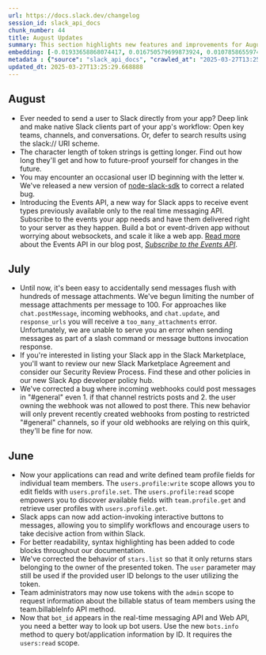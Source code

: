 ```yaml
---
url: https://docs.slack.dev/changelog
session_id: slack_api_docs
chunk_number: 44
title: August Updates
summary: This section highlights new features and improvements for August, including deep linking to Slack from apps, changes in token string length, updates to user ID formats, and the introduction of the Events API for event-driven applications.
embedding: [-0.01933658868074417, 0.016750579699873924, 0.010785865597426891, 0.006504007149487734, 0.02644486352801323, -0.022299451753497124, -0.0233780387789011, -0.0059419721364974976, -0.00902504101395607, 0.025847092270851135, 0.011188711039721966, 0.0019882379565387964, -0.039764758199453354, 0.008498742245137691, 0.007790513802319765, 0.05655432119965553, -0.05203205719590187, -0.009941189549863338, -0.08290822058916092, 0.03524249047040939, 0.04678206890821457, 0.029056861996650696, 0.030200423672795296, 0.08280426263809204, 0.0045709977857768536, 0.006172633729875088, -0.019206637516617775, -0.001526914769783616, -0.020402180030941963, -0.017699215561151505, 0.04753577709197998, -0.025587191805243492, 0.009317428804934025, 0.057957783341407776, 0.014346500858664513, -0.0428575724363327, 0.024287689477205276, 0.03207170590758324, 0.06383153051137924, -0.02588607743382454, -0.01629575341939926, 0.024261699989438057, -0.011169218458235264, 0.01178648229688406, -0.05509888008236885, 0.014736351557075977, -0.001677981810644269, -0.032201655209064484, -0.013059994205832481, 0.010298551991581917, -0.035944223403930664, -0.027549440041184425, 0.010460990481078625, 0.02702963910996914, -0.02561318129301071, -0.020623095333576202, 0.0012036636471748352, -0.0038497743662446737, -0.010636422783136368, -0.033033337444067, -0.02237742207944393, -0.007296703290194273, -0.028770972043275833, -0.022871233522892, -0.04246772080659866, -0.011299168691039085, -0.01999933458864689, 0.015827933326363564, 0.03602219372987747, 0.0029872299637645483, 0.06528697162866592, 0.023170119151473045, -0.03526848182082176, -0.02934275195002556, -0.002800426445901394, -0.01464538648724556, -0.024235710501670837, 0.06279192864894867, -0.017920130863785744, 0.004395565018057823, -0.020792029798030853, 0.04254569113254547, -0.06320777535438538, -0.005688569508492947, -0.06232411041855812, 0.010772870853543282, -0.022130517289042473, -0.027263550087809563, -0.014931276440620422, 0.03378704935312271, -0.030720224604010582, -0.04566449671983719, -0.020298220217227936, -0.003853023052215576, 0.057230062782764435, -0.023313064128160477, -0.025392265990376472, -0.009518851526081562, -0.0166856050491333, 0.06341569125652313, 0.05034270137548447, -0.07713843137025833, -0.07926961779594421, -0.04831548035144806, 0.03687986359000206, -0.013917664997279644, 0.08192060142755508, 0.017777185887098312, 0.057541944086551666, -0.050030823796987534, -0.10120520740747452, 0.010415507480502129, -0.014489445835351944, -0.003087941324338317, 0.007913966663181782, -0.003544391365721822, 0.027445480227470398, 0.008654682897031307, 0.007368175778537989, -0.04909517988562584, -0.056814223527908325, -0.04064841940999031, 0.04569048807024956, 0.006344818044453859, 0.04532662406563759, -0.03914099559187889, 0.02111690491437912, -0.015334121882915497, -0.056086502969264984, -0.015464072115719318, 0.03355313837528229, -0.010714393109083176, 0.049978841096162796, -0.06196025013923645, -0.02588607743382454, -0.041220199316740036, -0.06939340382814407, -0.010499975644052029, -0.016802558675408363, -0.025366276502609253, 0.012202322483062744, -0.06622261554002762, -0.0029904786497354507, -0.028017260134220123, -0.03422887995839119, -0.03048631362617016, -0.0074136583134531975, -0.015386102721095085, -0.04452093318104744, -0.003381953574717045, -0.04132416099309921, 0.024144744500517845, -0.02474251575767994, 0.0033039834816008806, -0.0316818542778492, -0.028641020879149437, 0.03771154582500458, 0.08425970375537872, 0.006114156451076269, -0.020090298727154732, -0.01099378615617752, 0.022728288546204567, -0.04454692453145981, 0.009408393874764442, -0.046496178954839706, -0.032903388142585754, 0.0437932126224041, -0.030928144231438637, -0.056450363248586655, -0.020999951288104057, 0.009174482896924019, -0.04875731095671654, -0.005032320972532034, 0.012124352157115936, 0.019492527469992638, -0.031058095395565033, -0.02162371203303337, -0.005834763403981924, -0.05172017589211464, 0.008531229570508003, 0.009642303921282291, 0.009538344107568264, -0.04031054675579071, -0.01350182481110096, -0.054994918406009674, -0.01729637011885643, -0.022689303383231163, 0.0005461968830786645, -0.013891675509512424, -0.047301869839429855, 0.010584442876279354, 0.03144794702529907, 0.049614980816841125, 0.015074221417307854, 0.0020126034505665302, -0.037399664521217346, 0.021103911101818085, 0.008050413802266121, 0.029732603579759598, -0.017257384955883026, 0.0002458901144564152, 0.006874364800751209, 0.04571647569537163, -0.012806590646505356, 0.009999667294323444, -0.007543608546257019, 0.018283991143107414, 0.02474251575767994, -0.04873131960630417, -0.018167035654187202, 0.032877396792173386, -0.04194791987538338, -0.009408393874764442, 0.03420288860797882, -0.013930659741163254, 0.01693250983953476, -0.020012328401207924, -0.009785248897969723, -0.026821719482541084, -0.00442155497148633, -0.017309365794062614, 0.057178083807229996, 0.026457859203219414, -0.06071272864937782, -0.00442155497148633, 0.03334521874785423, 0.03079819492995739, -0.027939289808273315, 0.017959116026759148, 0.04103827103972435, -0.00960981659591198, -0.004424803890287876, -0.01620478928089142, -0.047327857464551926, 0.02198757231235504, -0.04789964109659195, 0.02471652626991272, 0.0017218400025740266, 0.012748113833367825, -0.005591107066720724, 0.018907751888036728, -0.007472136057913303, -0.002345600863918662, 0.051564235240221024, 0.0017039718804880977, 0.00693933991715312, 0.0009941189782693982, -0.023975810036063194, 0.04935508221387863, 0.04472885653376579, 0.06424736976623535, 0.0008381787338294089, -0.006396797951310873, -0.02343001961708069, 0.015607018023729324, -0.04631424695253372, -0.010636422783136368, 0.013215933926403522, 0.01055845245718956, 0.001783566316589713, 0.0431174710392952, -0.019817404448986053, -0.04860137030482292, -0.015425086952745914, -0.03620412200689316, 0.011351148597896099, 0.030330374836921692, 0.0349825918674469, -0.009362910874187946, -0.011968412436544895, 0.05369541794061661, 0.03316328674554825, 0.033241257071495056, -0.008128384128212929, 0.005802276078611612, -0.03924495726823807, -0.004795162007212639, 0.02778335101902485, -0.03791946545243263, 0.025847092270851135, 0.00871965754777193, 0.039686787873506546, 0.0012986897490918636, -0.00263961311429739, 0.005107042379677296, -0.0017884394619613886, 0.025548206642270088, -0.004977092146873474, -0.002650983864441514, -0.0096358060836792, -0.014411475509405136, 0.056086502969264984, -0.012605167925357819, -0.01055845245718956, -0.010077636688947678, 0.06965330243110657, 0.07578694820404053, 0.001879404648207128, 0.017179414629936218, -0.012377755716443062, 0.009674791246652603, -0.0578538253903389, -0.008349299430847168, -0.04371524229645729, 0.04748379811644554, 0.04002465680241585, 0.0076605635695159435, -0.029420722275972366, 0.0013173699844628572, -0.028017260134220123, -0.0032731203828006983, 0.03524249047040939, -0.05359145626425743, -0.042415741831064224, -0.04496276378631592, 0.015658996999263763, 0.02647085301578045, -0.0006062988541088998, -0.016243774443864822, 0.03238358721137047, -0.013579795137047768, -0.012663645669817924, -0.0074331508949398994, 0.004986838437616825, 0.015087217092514038, -0.031395964324474335, 0.04192193225026131, -0.007537110708653927, 0.019934358075261116, -0.05842560529708862, 0.06227213144302368, -0.044339004904031754, 0.010006164200603962, 0.031759824603796005, -0.023923829197883606, -0.015970878303050995, 0.023702913895249367, 0.033215269446372986, -0.017647234722971916, 0.04332539439201355, -0.01617879793047905, -0.03077220544219017, -0.036645952612161636, -0.036697931587696075, 0.009713776409626007, 0.02608100324869156, 0.020714059472084045, -0.005012828391045332, -0.03685387223958969, 0.03391699865460396, -0.0217276718467474, -0.030174434185028076, 0.027211569249629974, -0.014411475509405136, -0.00476267421618104, -0.002478799782693386, 0.0009267072891816497, -0.05806174501776695, -0.02739349938929081, -0.010006164200603962, -0.049251120537519455, 0.002555145649239421, -0.016503673046827316, -0.024989420548081398, 0.02700364962220192, -0.021584726870059967, -0.009408393874764442, -0.034358829259872437, -0.012806590646505356, -0.021441781893372536, 0.04332539439201355, 0.011032771319150925, 0.028744982555508614, -0.018868766725063324, -0.0017202156595885754, 0.05821768566966057, 0.026873698458075523, 0.013670760206878185, -0.022221481427550316, 0.03129200637340546, 0.0194405484944582, -0.008037419058382511, -0.05743798241019249, 0.0025129118002951145, -0.011520083993673325, 0.003339719958603382, -0.005854255985468626, 0.010922313667833805, 0.007465638220310211, 0.033657100051641464, 0.022858237847685814, -0.019765423610806465, 0.02259833738207817, 0.007972444407641888, 0.03495660051703453, 0.013222431764006615, 0.03038235381245613, 0.0031123070511966944, 0.059517186135053635, -0.019297603517770767, 0.03846525400876999, -0.008251836523413658, -0.008030921220779419, -0.009141995571553707, -0.035138532519340515, -0.01007113978266716, -0.0019492527935653925, -0.012696132995188236, -0.011416124179959297, 0.006643703207373619, 0.01407360564917326, 0.027887310832738876, 0.020934974774718285, -0.0483674593269825, 0.00635456433519721, -0.02780934050679207, 0.032955367118120193, 0.034306850284338, 0.008076404221355915, 0.09320027381181717, 0.02739349938929081, -0.05473501980304718, 0.010201090015470982, -0.03277343884110451, -0.023196108639240265, 0.005084301345050335, 0.01877780258655548, -0.040076639503240585, 0.060244906693696976, -0.0474318191409111, -0.05665828287601471, -0.010493477806448936, 0.050420671701431274, -0.03417690098285675, 0.0084922444075346, -0.048939239233732224, -0.01746530458331108, 0.023728905245661736, 0.012813088484108448, 0.005682072136551142, 0.0016284382436424494, -0.01819302700459957, -0.02809523046016693, 0.012787098996341228, -0.04787364974617958, 0.029732603579759598, -0.015684988349676132, -0.015035237185657024, 0.039426885545253754, 0.05697016417980194, -0.019674457609653473, -0.030252404510974884, 0.0037912968546152115, 0.004502774216234684, -0.04750978946685791, -0.018154041841626167, -0.009557836689054966, -0.026535827666521072, 0.022689303383231163, -0.030668243765830994, -0.01075337827205658, 0.00902504101395607, -0.028744982555508614, 0.013774720020592213, 0.021272845566272736, -0.028251171112060547, -0.025379272177815437, 0.024729520082473755, 0.0296026524156332, 0.007023807615041733, 0.08306416124105453, -0.0034274361096322536, -0.025561202317476273, -0.024170735850930214, -0.02705562859773636, -0.04137613996863365, 0.02326108328998089, 0.013475834392011166, 0.06954934448003769, 0.010460990481078625, 0.012871566228568554, 0.02296219766139984, -0.022026557475328445, 0.021714676171541214, 0.034436799585819244, -0.0008166556945070624, 0.01558102760463953, -0.004681455437093973, -0.02184462733566761, 0.013800710439682007, -0.036334071308374405, 0.005967962555587292, 0.044364992529153824, -0.013930659741163254, 0.016620628535747528, -0.011331656016409397, -0.013423854485154152, -0.036723922938108444, 0.03292937949299812, -0.03311130777001381, -0.013761725276708603, -0.048861272633075714, -0.020805025473237038, 0.04075237736105919, -0.0027110858354717493, -0.0013929036213085055, -0.03487863019108772, -0.013891675509512424, -0.00200123293325305, 0.038959067314863205, 0.01167602464556694, -0.018141046166419983, 0.04873131960630417, 0.040076639503240585, -0.01656864956021309, 0.015879912301898003, -0.01294303871691227, 0.028225181624293327, 0.017582260072231293, 0.017062459141016006, -0.008362294174730778, 0.015620012767612934, 0.027263550087809563, -0.016503673046827316, -0.018348965793848038, -0.003888759296387434, -0.045040734112262726, -0.03984272852540016, 0.013085983693599701, 0.016841543838381767, 0.009551338851451874, -0.031084084883332253, 0.032097697257995605, -0.012585675343871117, -0.03048631362617016, 0.034748680889606476, -0.011630541644990444, -0.03963480889797211, -0.025171350687742233, -0.002802050905302167, -0.005337703973054886, 0.01732235960662365, 0.005240241531282663, 0.009167985990643501, -0.044702865183353424, -0.017920130863785744, -0.00903803575783968, 0.027237558737397194, -0.005285724066197872, 0.011935925111174583, 0.03300734609365463, -0.013631775043904781, 0.011818969622254372, -0.02806924097239971, 0.03719174489378929, -0.042753610759973526, 0.006195375230163336, -0.018764806911349297, -0.0015049856156110764, -0.009811239317059517, 0.009031537920236588, -0.007829498499631882, -0.00948636420071125, 0.01807607151567936, -0.01595788262784481, 0.01838795095682144, 0.03490462154150009, 0.00019482376228552312, 0.003956983331590891, 0.01445046067237854, 0.01676357351243496, 0.005311714019626379, -0.02814721129834652, -0.012416740879416466, 0.0019947353284806013, -0.020467154681682587, -0.0181280504912138, 0.0015204171650111675, -0.014320510439574718, 0.005227246321737766, -0.014749346300959587, -0.05016077309846878, 0.013423854485154152, 0.021961580961942673, -0.07095280289649963, -0.011630541644990444, -0.003299110336229205, -0.010012662038207054, 0.0013271162752062082, -0.012923546135425568, -0.014333506114780903, -0.015269147232174873, 0.0007638634415343404, 0.016867535188794136, 0.010214084759354591, 0.0046197292394936085, 0.019544508308172226, -0.01304050162434578, -0.007732036057859659, 0.006900355219841003, -0.006617713253945112, -0.023300068452954292, -0.019037703052163124, 0.019635474309325218, -0.013462839648127556, 0.029004881158471107, 0.0038757643196731806, -0.034488778561353683, -0.015723973512649536, 0.007972444407641888, 0.015827933326363564, 0.00779701117426157, -0.011500591412186623, -0.028718991205096245, -0.016776569187641144, 0.04880928993225098, -0.016672609373927116, 0.000770360988099128, -0.011825467459857464, -0.0018566632643342018, -0.045378606766462326, -0.041714008897542953, 0.013566799461841583, 0.009551338851451874, 0.01620478928089142, 0.05972510576248169, -0.0019508772529661655, -0.057957783341407776, 0.021571731194853783, 0.002173417015001178, 0.0021701680961996317, -0.007062792778015137, 0.021610716357827187, -0.02391083538532257, -0.0012507705250754952, -0.017725205048918724, 0.035138532519340515, 0.019934358075261116, -0.001658489229157567, -0.03833530470728874, 0.021662697196006775, -0.017725205048918724, -0.0006067049689590931, -0.010188094340264797, -0.00323900836519897, -0.023300068452954292, -0.013170451857149601, -0.020545125007629395, 0.014593406580388546, 0.010428502224385738, -0.03661996126174927, -0.04038851708173752, 0.039686787873506546, 0.009096513502299786, 0.02410575933754444, -0.016724588349461555, 0.001235338975675404, -0.005925728473812342, -0.02075304463505745, 0.02636689320206642, -0.0018128050724044442, 0.024391651153564453, 0.00733568798750639, 0.021753661334514618, -0.03155190497636795, 0.007368175778537989, -0.022663312032818794, 0.02814721129834652, 0.029940523207187653, 0.030902154743671417, -0.032149676233530045, 0.0562424398958683, 0.037087783217430115, 0.010896323248744011, 0.018232012167572975, -0.010090632364153862, -0.0031642871908843517, -0.015607018023729324, -0.029472703114151955, 0.03007047437131405, -0.02853706106543541, 0.0037718042731285095, -0.03916698694229126, -0.0011500591645017266, 0.001936257816851139, 0.005042067263275385, 0.020960966125130653, 0.048133548349142075, 0.01882978156208992, -0.021493760868906975, -0.0031025607604533434, 0.0016130066942423582, 0.0212598517537117, -0.019232627004384995, -0.004428052809089422, 0.03547640144824982, -0.0012418364640325308, 0.023728905245661736, -0.024989420548081398, -0.04860137030482292, 0.014905286952853203, -0.0009738142252899706, -0.01262466050684452, -0.023637939244508743, -0.015451077371835709, -0.0015066099585965276, 0.006348066497594118, -0.03698382526636124, 0.022637322545051575, -0.03534645214676857, -0.013410859741270542, 0.015152191743254662, -0.021376805379986763, 0.016217783093452454, 0.003214642871171236, -0.017803175374865532, -0.030252404510974884, 0.0035541376564651728, 0.0030083467718213797, -0.023949820548295975, 0.005896489601582289, -0.011507089249789715, -0.04337737336754799, 0.006491011939942837, -0.003044083248823881, -0.015490062534809113, -0.008713159710168839, 0.011760491877794266, 0.0034956601448357105, -0.017959116026759148, -0.003528147703036666, 0.03243556618690491, 0.006188877858221531, -0.05208403617143631, -0.004765923134982586, 0.016308749094605446, -0.05603452026844025, 0.04519667476415634, -0.05130433291196823, 0.0016357479616999626, 0.0084922444075346, -0.009557836689054966, 0.029498692601919174, 0.017426319420337677, 0.017361344769597054, -0.009999667294323444, -0.012579178437590599, 0.007218732964247465, -0.009440881200134754, 0.03617813065648079, 0.00937590654939413, 0.010876830667257309, 0.014710361137986183, -0.009206971153616905, 0.0011857955250889063, 0.01975242793560028, -0.009668294340372086, -0.02036319486796856, -0.0013035627780482173, 0.0353204607963562, -0.0035931228194385767, 0.01989537477493286, 0.007030304986983538, 0.020428169518709183, -0.014216550625860691, 0.007673558779060841, -0.060296885669231415, -0.0166856050491333, 0.0010550330625846982, 0.014970261603593826, 0.015048231929540634, -0.020882995799183846, -0.0160098634660244, -0.004411808680742979, 0.022741282358765602, -0.05010879412293434, -0.04368925467133522, -0.011844960041344166, 0.029784582555294037, -0.04909517988562584, -0.00028913916321471334, 0.009103010408580303, 0.0016178798396140337, -0.0031350483186542988, 0.0028085485100746155, -0.03264348581433296, -0.004242873750627041, -0.04400113224983215, -0.0369318425655365, -0.017530281096696854, -0.04667810723185539, -0.01810206100344658, -0.009479866363108158, 0.013930659741163254, -0.01788114570081234, 0.009129000827670097, 0.022182496264576912, -0.09408393502235413, -0.016230778768658638, 0.013092481531202793, -0.0085767125710845, 0.009752761572599411, 0.009980174712836742, 0.022468388080596924, 0.04867934063076973, 0.002785807242617011, -0.03643803298473358, 0.0640394538640976, -0.02413175068795681, -0.0353204607963562, -0.019232627004384995, 0.008082902058959007, 0.026262933388352394, 0.012280292809009552, 0.02600303292274475, 0.011169218458235264, 0.004385818727314472, -0.026899689808487892, 0.015126202255487442, -0.014502440579235554, 0.052239976823329926, 0.038621194660663605, -0.005558619275689125, 0.00533445505425334, 0.006539743393659592, 0.04576845467090607, -0.02522333152592182, 0.025340287014842033, 0.01899871788918972, -0.04140213131904602, -0.025600187480449677, -0.011715009808540344, 0.041999902576208115, 0.005058310925960541, 0.01407360564917326, 0.0025226580910384655, -0.005753544624894857, 0.03508654981851578, -0.01352781429886818, 0.022156506776809692, -0.016815554350614548, 0.01821901649236679, -0.002098695607855916, -0.0038205354940146208, -0.004502774216234684, -0.016087833791971207, 0.02739349938929081, 0.03334521874785423, 0.0192716121673584, 0.008238841779530048, -0.01113023329526186, -0.0020288473460823298, -0.02038918435573578, 0.002327732741832733, -0.029004881158471107, 0.010636422783136368, 0.027107609435915947, 0.06258401274681091, 0.007472136057913303, -0.011637039482593536, -0.005984206218272448, 0.018180031329393387, 0.012780601158738136, -0.007192743010818958, 0.002071081195026636, 0.007803509011864662, 0.024248704314231873, 0.001954125938937068, 0.05348749831318855, 0.011091248132288456, 0.006455275695770979, 0.05021275207400322, 0.008498742245137691, 0.014892291277647018, -0.030122453346848488, 0.0037523116916418076, -0.06383153051137924, 0.02201356180012226, -0.021584726870059967, 0.039686787873506546, 0.026288922876119614, -0.017478300258517265, -0.015048231929540634, 0.01576295867562294, 0.016789564862847328, 0.008225847035646439, -0.025392265990376472, 0.0513303242623806, -0.0030099712312221527, 0.019089682027697563, -0.0007033554138615727, -0.022949203848838806, -0.014047615230083466, 0.001820927020162344, 0.005873748566955328, 0.0353204607963562, -0.027263550087809563, 0.0006907664937898517, 0.013644769787788391, -0.0015886410837993026, -0.0074006631039083, 0.007758026476949453, 0.0010452867718413472, 0.030668243765830994, 0.0018258001655340195, -0.019505523145198822, 0.00801792647689581, 0.033657100051641464, -0.012429735623300076, -0.00046416581608355045, 0.03222764655947685, -0.030278393998742104, 0.009116006083786488, 0.00612390274181962, -0.0003013219975400716, 0.022832248359918594, 0.012728621251881123, -0.01860886625945568, -0.016360728070139885, -0.008979558013379574, 0.06492311507463455, 0.0006810202030465007, 0.026743749156594276, 0.012663645669817924, -0.0076995487324893475, -0.021415790542960167, 0.010564950294792652, 0.024872466921806335, 0.03919297829270363, -0.004791913088411093, 0.02240341156721115, -0.03469670191407204, 0.005844509694725275, 0.024781500920653343, -0.004213634878396988, -0.026548823341727257, 0.04324742406606674, -0.01350182481110096, -0.019687453284859657, 0.01807607151567936, 0.006461773067712784, -0.020818019285798073, 0.0038562717381864786, -0.047353848814964294, 0.021168885752558708, -0.028744982555508614, 0.012715625576674938, 0.024508604779839516, 0.01576295867562294, -0.023079153150320053, 0.0192716121673584, -0.01445046067237854, 0.018154041841626167, -0.01465838123112917, -0.04174000024795532, -0.04906919226050377, 0.00533445505425334, 0.016282757744193077, 0.012286790646612644, 0.019349582493305206, 0.01386568509042263, -0.014593406580388546, 0.0007829499081708491, -0.013059994205832481, 0.0034176900517195463, -0.008966563269495964, 0.01559402234852314, 0.02934275195002556, 0.02491145022213459, 0.02702963910996914, 0.030174434185028076, 0.001658489229157567, 0.03682788461446762, -0.010311547666788101, 0.021272845566272736, 0.01953151263296604, 0.020259235054254532, 0.0021100661251693964, -0.009434383362531662, -0.008128384128212929, 0.01656864956021309, 0.017452310770750046, 0.006403295323252678, -0.00011908716260222718, 0.03381304070353508, -0.022104527801275253, 0.0028085485100746155, 0.01882978156208992, 0.03347516804933548, 0.004778918344527483, 0.006539743393659592, -0.03279942646622658, -0.020597103983163834, 0.013930659741163254, -0.033319227397441864, -0.025756128132343292, 0.023443013429641724, 0.02262432873249054, -0.008648185059428215, -0.0045774951577186584, 0.011065258644521236, -0.0029514937195926905, 0.014411475509405136, -0.04267564043402672, 0.009206971153616905, 0.028615031391382217, 0.0023196109104901552, 0.004642470274120569, -0.003326724749058485, -0.00566257955506444, -0.008706662803888321, -0.017192410305142403, 0.01007113978266716, -0.012423237785696983, -0.023092148825526237, 0.007296703290194273, -0.03425487130880356, -0.030226413160562515, 0.0009559460449963808, -0.009421388618648052, 0.009551338851451874, -0.011831964366137981, 0.01743931509554386, -0.008596205152571201, -0.04680805653333664, -0.009590324014425278, 0.003924495540559292, 0.014281525276601315, -0.008186861872673035, -0.03316328674554825, -0.00352489878423512, 0.03277343884110451, -0.01916765235364437, 0.009408393874764442, -0.01387867983430624, -0.006737917196005583, 0.015827933326363564, -0.007134265266358852, 0.023001182824373245, -0.011247188784182072, -0.03126601502299309, -0.03186378628015518, 0.03459274023771286, 0.013826699927449226, 0.015126202255487442, -0.0005774661549367011, -0.0011996027315035462, 0.011234194040298462, 0.007355180568993092, 0.014684371650218964, 0.0016219407552853227, -0.013969644904136658, -0.007693051360547543, 0.03508654981851578, 0.024677541106939316, 0.009161488153040409, -0.009551338851451874, 0.015464072115719318, 0.035164520144462585, 0.012436233460903168, -0.011604552157223225, -0.03116205520927906, 0.0021311831660568714, -0.015087217092514038, 0.009856721386313438, 0.0040252069011330605, 0.008329806849360466, -0.050420671701431274, 0.045040734112262726, 0.004509271588176489, 0.025795113295316696, -0.021389801055192947, -0.03620412200689316, 0.0024479366838932037, 0.0005823393003083766, -0.007348683197051287, 0.002142553683370352, 0.010876830667257309, -0.009700781665742397, 0.0003630483406595886, 0.009518851526081562, -0.009616313502192497, -0.03524249047040939, 0.035138532519340515, -0.014606401324272156, 0.015165187418460846, -0.020908985286951065, 0.03695783391594887, 0.03183779492974281, -0.001965496689081192, -0.004824400879442692, -0.020012328401207924, -0.01065591536462307, -0.00892757810652256, 0.010318044573068619, 0.01319644134491682, 0.012364760041236877, -0.013800710439682007, -0.02133782021701336, 0.011857954785227776, 0.0002077172539429739, 0.0084922444075346, -0.011838462203741074, 0.006559235975146294, -0.007348683197051287, 0.03085017390549183, 0.01846592128276825, -0.0014611274236813188, 0.015892907977104187, 0.0037328191101551056, 0.029186813160777092, -0.0037815505638718605, -0.010175099596381187, -0.05587857961654663, 0.01121470145881176, 0.012332272715866566, 0.002392707858234644, -0.0015642753569409251, 0.01827099733054638, 0.0182969868183136, 0.016243774443864822, 0.030876165255904198, 0.006413041613996029, 0.007361678406596184, 0.018063075840473175, 0.013163954019546509, -0.0021019442938268185, 0.00375556037761271, -0.011663028970360756, 0.008349299430847168, 0.018452927470207214, -0.06097262725234032, -0.014866301789879799, -0.03038235381245613, 0.016256768256425858, 0.0035736302379518747, -0.015269147232174873, 0.0013043750077486038, -0.0012954409467056394, -0.02661379799246788, 0.00254539935849607, 0.04779567942023277, -0.0023878347128629684, 0.019011711701750755, 0.017114439979195595, -0.013709744438529015, 0.006997817661613226, 0.0781780332326889, -0.010298551991581917, -0.0010818353621289134, 0.030668243765830994, 0.00827132910490036, 0.025431251153349876, -0.006848374847322702, 0.03799743577837944, -0.003157789586111903, -0.02381986938416958, -0.00929143838584423, 0.025314297527074814, 0.010357029736042023, 0.01707545481622219, 0.01062992587685585, -0.025756128132343292, -0.015269147232174873, 0.07298002392053604, 0.02391083538532257, -0.007342185825109482, -0.0010347283678129315, 0.052343934774398804, 0.007628076244145632, 0.01159155648201704, -0.017920130863785744, -0.020402180030941963, 0.049952853471040726, -0.00451901787891984, 0.01999933458864689, 0.0012304658303037286, -0.01085084117949009, -0.02624993771314621, -0.0012613290455192327, 0.025262316688895226, -0.03157789632678032, -0.007861986756324768, -0.01502224151045084, 0.006757409777492285, 0.03737367317080498, -0.0012320901732891798, -0.011643537320196629, -0.028407111763954163, 0.011753994971513748, 0.014489445835351944, -0.014060609973967075, -0.031759824603796005, -0.010441497899591923, -0.04662612825632095, -0.0015057978453114629, -0.021246856078505516, -0.006071922369301319, 0.04329940304160118, 0.03698382526636124, -0.013079486787319183, 0.020207254216074944, -0.005922480020672083, 0.03282541781663895, 0.022442396730184555, -0.032955367118120193, -0.007823001593351364, -0.028407111763954163, 0.050316713750362396, -0.01921963319182396, -0.004921863321214914, -0.010564950294792652, 0.003680839203298092, -0.006572230719029903, -0.0074331508949398994, 0.012917048297822475, 0.001276760594919324, 0.0054709031246602535, 0.005116788670420647, 0.03300734609365463, 0.02641887404024601, 0.0019671209156513214, -0.01960948295891285, -0.007887976244091988, 0.002746822079643607, 0.012553188018500805, 0.014398480765521526, -0.02379387989640236, 0.011455109342932701, 0.028770972043275833, 0.010499975644052029, -0.0555667020380497, 0.011279676109552383, 0.010974293574690819, -0.0006765531725250185, -0.023339053615927696, -0.004486530087888241, 0.0034956601448357105, -0.004772420506924391, 0.059829067438840866, 0.018167035654187202, 0.026093997061252594, 0.010811856016516685, -0.013605784624814987, 0.027939289808273315, -0.00419089337810874, -0.022000566124916077, 0.005623594392091036, -0.013722740113735199, -0.004395565018057823, 0.016061842441558838, -0.0018160538747906685, 0.006432534195482731, -0.034748680889606476, -0.015944888815283775, 0.027627410367131233, 0.0349825918674469, -0.01819302700459957, 0.018089065328240395, 0.013787714764475822, 0.013202939182519913, 0.002880020998418331, -0.013956650160253048, -0.005581360775977373, -0.00816087145358324, -0.011598054319620132, -0.02853706106543541, -0.002402454148977995, -0.013222431764006615, -0.018517902120947838, 0.029472703114151955, -0.016620628535747528, 0.010305049829185009, -0.013449844904243946, 0.0006481265882030129, 0.0003297486109659076, 0.02432667464017868, -0.007205737754702568, -0.005883494857698679, 0.010577945038676262, -0.025678157806396484, -0.005503390450030565, 0.021974576637148857, 0.015152191743254662, -0.01467137597501278, -0.004447545390576124, 0.002534028608351946, -0.05483897775411606, 0.02019425854086876, 0.0021555486600846052, 0.013592789880931377, 0.007082285359501839, -0.009070523083209991, -0.013384869322180748, -0.018374957144260406, -0.010123119689524174, -0.04168802127242088, -0.017816171050071716, -0.020077304914593697, 0.020051313564181328, -0.007939956150949001, 0.04231178015470505, -0.03292937949299812, 0.02812121994793415, -0.048861272633075714, -0.022299451753497124, -0.019206637516617775, -0.003602868877351284, -0.03415090963244438, -0.033683087676763535, -0.042415741831064224, 0.03804941475391388, -0.006205121520906687, 0.007842494174838066, -0.004824400879442692, 0.002758192829787731, 0.017010480165481567, -0.022104527801275253, -0.00903803575783968, -0.040466487407684326, 0.02739349938929081, 0.0215587355196476, 0.0066047185100615025, 0.0007878229953348637, -0.003459923667833209, -0.015113206580281258, 0.004502774216234684, -0.028770972043275833, -0.022910218685865402, 5.324912126525305e-05, 0.005249987822026014, 0.02926478162407875, -0.01598387397825718, 0.005597604438662529, -0.01558102760463953, -0.008362294174730778, 0.03721773251891136, -0.0024073272943496704, 0.020181264728307724, -0.008726155385375023, -0.014931276440620422, 0.054942939430475235, -0.008784633129835129, 0.017361344769597054, 0.0006184816593304276, 0.018920747563242912, 0.006984822452068329, -0.02031121402978897, -0.004031704738736153, -0.037425655871629715, 0.02097395993769169, -0.005876997485756874, 0.03116205520927906, 0.0008446762221865356, 0.0033332223538309336, -0.017790181562304497, 0.014970261603593826, -0.04485880583524704, 0.02884894236922264, 0.013735734857618809, 0.023443013429641724, 0.0031496677547693253, 0.003586625214666128, -0.022741282358765602, 0.003937490750104189, 0.019102677702903748, -0.026691768318414688, -0.015035237185657024, -0.0005388871650211513, 0.006796394940465689, -0.02848508208990097, 0.024794496595859528, 0.009161488153040409, 0.012676641345024109, -0.008778135292232037, 0.0029856055043637753, -0.015425086952745914, 0.03680189326405525, -0.034774672240018845, -0.003071697661653161, 0.006984822452068329, -0.0065429918467998505, 0.011435616761446, -0.02647085301578045, 0.005854255985468626, 0.023443013429641724, -0.02257234789431095, 0.001963872229680419, -0.0008641687454655766, -0.026068007573485374, 0.04595038667321205, 0.010707895271480083, -0.0003486319910734892, 0.03160388767719269, -0.010473985224962234, -6.0305010265437886e-05, 0.01980440877377987, 0.0421818308532238, 0.0029596155509352684, -0.005012828391045332, -0.024209721013903618, -0.013696749694645405, -5.862987018190324e-05, 0.018141046166419983, 0.00635456433519721, 0.03602219372987747, -0.01882978156208992, -0.034488778561353683, -0.011221198365092278, 0.010467487387359142, -0.008895090781152248, -0.01773820072412491, 0.02084401063621044, 0.03849124535918236, -0.016815554350614548, -0.03773753345012665, 0.01238425262272358, -0.008440264500677586, 0.02692567929625511, 0.011559069156646729, -0.002184787532314658, 0.012865068390965462, 0.01350182481110096, 0.015100211836397648, -0.013904670253396034, -0.004587241448462009, -0.0002534028608351946, -0.004330589901655912, 0.01843993179500103, 0.0004296478000469506, -0.013228929601609707, -0.001192293013446033, 0.012891058810055256, -0.008641687221825123, 0.012800093740224838, 0.020012328401207924, 0.0011183838360011578, 0.013540809974074364, -0.010357029736042023, 0.009798244573175907, -0.018842777237296104, 0.02466454543173313, 0.0065429918467998505, 0.002184787532314658, 0.024261699989438057, -0.005136281251907349, 0.0102075869217515, -0.00675091240555048, -0.021922597661614418, 0.027939289808273315, 0.007823001593351364, -0.0005181763553991914, 0.05211002379655838, 0.017153425142169, 0.00941489078104496, -0.0068288822658360004, -0.00676390714943409, 0.019570497795939445, 0.024313680827617645, 0.00749812601134181, 0.005825017113238573, -0.0022351432126015425, 0.003927744459360838, 0.031240025535225868, 0.012891058810055256, -0.004207137506455183, 0.01860886625945568, 0.023170119151473045, -0.003888759296387434, 0.024339670315384865, -0.013241924345493317, -0.0008877222426235676, 0.051096413284540176, -0.012676641345024109, -0.007348683197051287, -0.008037419058382511, 0.005246738903224468, 0.010883328504860401, 0.02636689320206642, 0.01387867983430624, -0.023832865059375763, -0.005068057216703892, -0.00022903720673639327, 0.020688069984316826, 0.027185579761862755, 0.008693668060004711, -0.04517068713903427, -0.02812121994793415, -0.00510379346087575, 0.009323925711214542, -0.011364144273102283, 0.0008690418908372521, 0.03391699865460396, 0.024781500920653343, 0.0059419721364974976, 0.021103911101818085, -0.014970261603593826, 0.009382403455674648, 0.034774672240018845, 0.0166856050491333, 0.001783566316589713, 0.013072988949716091, 0.012644153088331223, 0.001963872229680419, -0.022169502452015877, 0.027133598923683167, -0.02547023631632328, -0.023092148825526237, 0.0006184816593304276, -0.013384869322180748, 0.02856305055320263, 0.004863385576754808, 0.01914166286587715, 0.008323309943079948, -0.008992552757263184, 0.0062473551370203495, 0.02661379799246788, 0.001840419601649046, -0.053799379616975784, 0.027679389342665672, -0.03147393465042114, 0.01637372374534607, -0.030668243765830994, -0.013579795137047768, -0.013891675509512424, 0.008875598199665546, -0.03649001196026802, 0.025405261665582657, 0.003109058365225792, 0.01467137597501278, 0.00836879201233387, 0.013722740113735199, -0.01821901649236679, -0.011435616761446, 0.030720224604010582, 0.022871233522892]
metadata : {"source": "slack_api_docs", "crawled_at": "2025-03-27T13:25:27.848121", "url_path": "/changelog", "chunk_size": 3650}
updated_dt: 2025-03-27T13:25:29.668888
---
```

## August[​](https://docs.slack.dev/changelog#august "Direct link to August")
  * Ever needed to send a user to Slack directly from your app? Deep link and make native Slack clients part of your app's workflow: Open key teams, channels, and conversations. Or, defer to search results using the slack:// URI scheme.
  * The character length of token strings is getting longer. Find out how long they'll get and how to future-proof yourself for changes in the future.
  * You may encounter an occasional user ID beginning with the letter `W`. We've released a new version of [node-slack-sdk](https://github.com/slackhq/node-slack-sdk) to correct a related bug.
  * Introducing the Events API, a new way for Slack apps to receive event types previously available only to the real time messaging API. Subscribe to the events your app needs and have them delivered right to your server as they happen. Build a bot or event-driven app without worrying about websockets, and scale it like a web app. [Read more](https://medium.com/@SlackAPI/d7120470983f) about the Events API in our blog post, [_Subscribe to the Events API_](https://medium.com/@SlackAPI/d7120470983f).


## July[​](https://docs.slack.dev/changelog#july "Direct link to July")
  * Until now, it's been easy to accidentally send messages flush with hundreds of message attachments. We've begun limiting the number of message attachments per message to 100. For approaches like `chat.postMessage`, incoming webhooks, and `chat.update`, and `response_urls` you will receive a `too_many_attachments` error. Unfortunately, we are unable to serve you an error when sending messages as part of a slash command or message buttons invocation response.
  * If you're interested in listing your Slack app in the Slack Marketplace, you'll want to review our new Slack Marketplace Agreement and consider our Security Review Process. Find these and other policies in our new Slack App developer policy hub.
  * We've corrected a bug where incoming webhooks could post messages in "#general" even 1. if that channel restricts posts and 2. the user owning the webhook was not allowed to post there. This new behavior will only prevent recently created webhooks from posting to restricted "#general" channels, so if your old webhooks are relying on this quirk, they'll be fine for now.


## June[​](https://docs.slack.dev/changelog#june "Direct link to June")
  * Now your applications can read and write defined team profile fields for individual team members. The `users.profile:write` scope allows you to edit fields with `users.profile.set`. The `users.profile:read` scope empowers you to discover available fields with `team.profile.get` and retrieve user profiles with `users.profile.get`.
  * Slack apps can now add action-invoking interactive buttons to messages, allowing you to simplify workflows and encourage users to take decisive action from within Slack.
  * For better readability, syntax highlighting has been added to code blocks throughout our documentation.
  * We've corrected the behavior of `stars.list` so that it only returns stars belonging to the owner of the presented token. The `user` parameter may still be used if the provided user ID belongs to the user utilizing the token.
  * Team administrators may now use tokens with the `admin` scope to request information about the billable status of team members using the team.billableInfo API method.
  * Now that `bot_id` appears in the real-time messaging API and Web API, you need a better way to look up bot users. Use the new `bots.info` method to query bot/application information by ID. It requires the `users:read` scope.